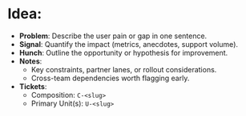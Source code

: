 # Idea: <Working Title>

- **Problem**: Describe the user pain or gap in one sentence.
- **Signal**: Quantify the impact (metrics, anecdotes, support volume).
- **Hunch**: Outline the opportunity or hypothesis for improvement.
- **Notes**:
  - Key constraints, partner lanes, or rollout considerations.
  - Cross-team dependencies worth flagging early.
- **Tickets**:
  - Composition: `C-<slug>`
  - Primary Unit(s): `U-<slug>`
